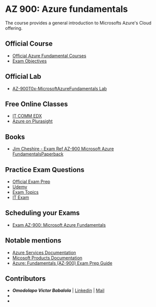 # AZ 900: Azure fundamentals
The course provides a general introduction to Microsofts Azure's Cloud offering.

## Official Course
* [Official Azure Fundamental Courses](https://docs.microsoft.com/en-us/learn/paths/azure-fundamentals/)
* [Exam Objectives](https://query.prod.cms.rt.microsoft.com/cms/api/am/binary/RE3VwUY)

## Official Lab
* [AZ-900T0x-MicrosoftAzureFundamentals Lab](https://github.com/MicrosoftLearning/AZ-900T0x-MicrosoftAzureFundamentals)

## Free Online Classes
* [IT COMM EDX](https://it-comm-edx.online/courses/course-v1:Microsoft+AZ-900+2019_T1/about)
* [Azure on Plurasight](https://www.pluralsight.com/partners/microsoft/azure)

## Books
* [Jim Cheshire - Exam Ref AZ-900 Microsoft Azure FundamentalsPaperback](https://www.amazon.co.uk/Exam-AZ-900-Microsoft-Azure-Fundamentals/dp/0135732182)

## Practice Exam Questions
* [Official Exam Prep](https://www.mindhub.com/az-900-microsoft-azure-fundamentals-microsoft-official-practice-test/p/MU-AZ-900?utm_source=microsoft&utm_medium=certpage&utm_campaign=msofficialpractice)
* [Udemy](https://www.udemy.com/course/microsoft-azure-fundamentals-az-900-practice-exams/?couponCode=FREEAZ900)
* [Exam Topics](https://www.examtopics.com/exams/microsoft/az-900/?fbclid=IwAR2Q1keHKwtA2RzbR28SX2-qSecdVw2qYQ46tMBOR9BrqYU0ITfxZFiSaUw)
* [IT Exam](https://www.itexams.com/exam/AZ-900)

## Scheduling your Exams
* [ Exam AZ-900: Microsoft Azure Fundamentals](https://docs.microsoft.com/en-us/learn/certifications/exams/az-900)

## Notable mentions
* [Azure Services Documentation](https://docs.microsoft.com/en-us/azure/?WT.mc_id=ITOpsTalk-blog-socuff&product=featured)
* [Micosoft Products Documentation](https://docs.microsoft.com/en-us/learn/browse/)
* [ Azure: Fundamentals (AZ-900) Exam Prep Guide](https://microsoft365pro.co.uk/2019/03/11/azure-fundamentals-az-900-exam-prep-guide/)

## Contributors
* _**Omodolapo Victor Babalola**_ | [Linkedin](https://www.linkedin.com/in/omodolapovictorb) | [Mail](mailto:omodolapovictorb@googlemail.com)
* 
* 
